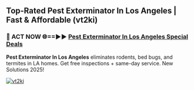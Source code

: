 ## Top-Rated Pest Exterminator In Los Angeles | Fast & Affordable (vt2ki)

<h3>🐜 ACT NOW 🌐==►► <a href="https://tinyurl.com/2dysvsjj" rel="nofollow">Pest Exterminator In Los Angeles Special Deals</a></h3>

**Pest Exterminator In Los Angeles** eliminates rodents, bed bugs, and termites in LA homes. Get free inspections + same-day service. New Solutions 2025!

[![vt2ki](https://i.imgur.com/JCYaghj.jpeg)](https://tinyurl.com/2dysvsjj)